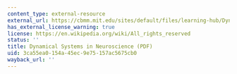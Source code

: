```yaml
---
content_type: external-resource
external_url: https://cbmm.mit.edu/sites/default/files/learning-hub/Dynamical_systems_in_neuroscience_%281%29.pdf
has_external_license_warning: true
license: https://en.wikipedia.org/wiki/All_rights_reserved
status: ''
title: Dynamical Systems in Neuroscience (PDF)
uid: 3ca55ea0-154a-45ec-9e75-157ac5675cb0
wayback_url: ''
---
```

